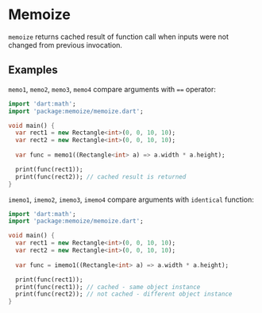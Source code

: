 # Memoize

`memoize` returns cached result of function call when inputs were not changed from previous invocation. 

## Examples

`memo1`, `memo2`, `memo3`, `memo4` compare arguments with `==` operator:


```dart
import 'dart:math';
import 'package:memoize/memoize.dart';

void main() {
  var rect1 = new Rectangle<int>(0, 0, 10, 10);
  var rect2 = new Rectangle<int>(0, 0, 10, 10);
  
  var func = memo1((Rectangle<int> a) => a.width * a.height);

  print(func(rect1));
  print(func(rect2)); // cached result is returned
}
```

`imemo1`, `imemo2`, `imemo3`, `imemo4` compare arguments with `identical` function:

```dart
import 'dart:math';
import 'package:memoize/memoize.dart';

void main() {
  var rect1 = new Rectangle<int>(0, 0, 10, 10);
  var rect2 = new Rectangle<int>(0, 0, 10, 10);
  
  var func = imemo1((Rectangle<int> a) => a.width * a.height);

  print(func(rect1));
  print(func(rect1)); // cached - same object instance
  print(func(rect2)); // not cached - different object instance
}
```
